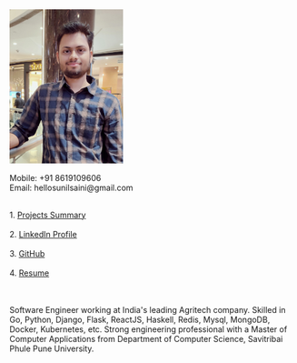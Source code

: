 <div class="row" style="height:500px"> 
  <div class="column"> 
    <div class="row">
        <div class="column" style="width:50%" >
          <img src="/images/my_pic.jpg" alt="Avatar" style="width:200px">
        </div>
        <div class="column" style="width:50%">
          <p>
              Mobile: +91 8619109606
              <br>
              Email:  hellosunilsaini@gmail.com
          </p>
          <br>
          1. <a href="https://docs.google.com/spreadsheets/d/1nB2kyE4mW_f5MHMabJb7JJTpa8m2ouGosSx8a3w0ntw/edit?usp=sharing">Projects Summary</a><br><br>
          2. <a href="https://www.linkedin.com/in/hellosunilsaini">LinkedIn Profile</a> <br><br>
          3. <a href="https://github.com/HelloSunilSaini?tab=repositories">GitHub</a><br><br>
          4. <a href="https://drive.google.com/file/d/1bWukKFAxnezNcLGAUCeq56rL9fU5TRhT/view?usp=sharing">Resume</a>
          <br><br>
        </div>
    </div>
    <br>
    <p>Software Engineer working at India's leading Agritech company. Skilled in Go, Python, Django, Flask, ReactJS, Haskell, Redis, Mysql, MongoDB, Docker, Kubernetes, etc. Strong engineering professional with a Master of Computer Applications from Department of Computer Science, Savitribai Phule Pune University.</p>
    <br>
  </div>
</div> 
